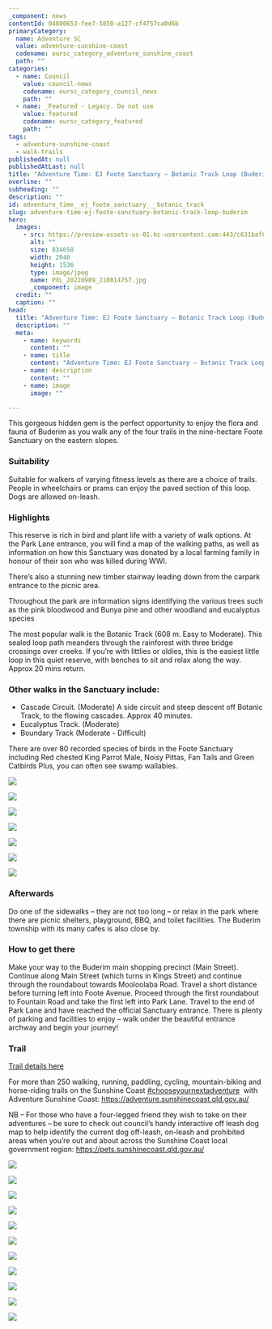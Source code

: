 ```yaml
---
_component: news
contentId: 04880653-fee7-5850-a127-cf4757ca0d6b
primaryCategory:
  name: Adventure SC
  value: adventure-sunshine-coast
  codename: oursc_category_adventure_sunshine_coast
  path: ""
categories:
  - name: Council
    value: council-news
    codename: oursc_category_council_news
    path: ""
  - name: _Featured - Legacy. Do not use
    value: featured
    codename: oursc_category_featured
    path: ""
tags:
  - adventure-sunshine-coast
  - walk-trails
publishedAt: null
publishedAtLast: null
title: "Adventure Time: EJ Foote Sanctuary – Botanic Track Loop (Buderim)"
overline: ""
subheading: ""
description: ""
id: adventure_time__ej_foote_sanctuary___botanic_track
slug: adventure-time-ej-foote-sanctuary-botanic-track-loop-buderim
hero:
  images:
    - src: https://preview-assets-us-01.kc-usercontent.com:443/c631baf8-1b46-001f-580c-d0001b68b4a8/2d63fe4a-45ca-41d1-a544-b571c444ef0f/PXL_20220909_210014757.jpg
      alt: ""
      size: 834658
      width: 2040
      height: 1536
      type: image/jpeg
      name: PXL_20220909_210014757.jpg
      _component: image
  credit: ""
  caption: ""
head:
  title: "Adventure Time: EJ Foote Sanctuary – Botanic Track Loop (Buderim)"
  description: ""
  meta:
    - name: keywords
      content: ""
    - name: title
      content: "Adventure Time: EJ Foote Sanctuary – Botanic Track Loop (Buderim)"
    - name: description
      content: ""
    - name: image
      image: ""

---
```

This gorgeous hidden gem is the perfect opportunity to enjoy the flora and fauna of Buderim as you walk any of the four trails in the nine-hectare Foote Sanctuary on the eastern slopes.

### Suitability

Suitable for walkers of varying fitness levels as there are a choice of trails. People in wheelchairs or prams can enjoy the paved section of this loop. Dogs are allowed on-leash.

### Highlights

This reserve is rich in bird and plant life with a variety of walk options. At the Park Lane entrance, you will find a map of the walking paths, as well as information on how this Sanctuary was donated by a local farming family in honour of their son who was killed during WWI.

There’s also a stunning new timber stairway leading down from the carpark entrance to the picnic area.

Throughout the park are information signs identifying the various trees such as the pink bloodwood and Bunya pine and other woodland and eucalyptus species

The most popular walk is the Botanic Track (608 m. Easy to Moderate). This sealed loop path meanders through the rainforest with three bridge crossings over creeks. If you’re with littlies or oldies, this is the easiest little loop in this quiet reserve, with benches to sit and relax along the way. Approx 20 mins return.

### Other walks in the Sanctuary include:

*   Cascade Circuit. (Moderate) A side circuit and steep descent off Botanic Track, to the flowing cascades. Approx 40 minutes.
*   Eucalyptus Track. (Moderate)
*   Boundary Track (Moderate - Difficult)

There are over 80 recorded species of birds in the Foote Sanctuary including Red chested King Parrot Male, Noisy Pittas, Fan Tails and Green Catbirds Plus, you can often see swamp wallabies.

![](https://preview-assets-us-01.kc-usercontent.com:443/c631baf8-1b46-001f-580c-d0001b68b4a8/584f8d77-68b1-4a9e-a97b-9c26319b37fe/PXL_20220909_205331027.MP_-1024x771.jpg)

![](https://preview-assets-us-01.kc-usercontent.com:443/c631baf8-1b46-001f-580c-d0001b68b4a8/a70bf0c7-2032-4141-9046-d9c6802ad125/PXL_20220909_210151767-771x1024.jpg)

![](https://preview-assets-us-01.kc-usercontent.com:443/c631baf8-1b46-001f-580c-d0001b68b4a8/fc033db8-8898-486a-b554-04f52baadd74/ZYB_xP4tthU8KUqbeHeZC3JiWc8S5FwEJQ6r4yxMkVk-2048x15362-2-1024x768.jpg)

![](https://preview-assets-us-01.kc-usercontent.com:443/c631baf8-1b46-001f-580c-d0001b68b4a8/f28930f3-f6ec-432b-b853-97bb2701a285/ZCAK2yXdvgQnRsUj41U4gofyiZHt0B7alxHX9ZGw7sE-1536x20482-2-768x1024.jpg)

![](https://preview-assets-us-01.kc-usercontent.com:443/c631baf8-1b46-001f-580c-d0001b68b4a8/ac35ada9-d0e0-4442-808f-9878b1fada13/PXL_20220909_2057508742-1024x771.jpg)

![](https://preview-assets-us-01.kc-usercontent.com:443/c631baf8-1b46-001f-580c-d0001b68b4a8/211ff6bc-2fcd-401d-9b75-0ee1160d8907/PXL_20220909_2052183942-1024x824.jpg)

![](https://preview-assets-us-01.kc-usercontent.com:443/c631baf8-1b46-001f-580c-d0001b68b4a8/a6b63562-d582-414c-b28a-28c221bce4a6/PXL_20220909_210414031-1024x771.jpg)

### Afterwards

Do one of the sidewalks – they are not too long – or relax in the park where there are picnic shelters, playground, BBQ, and toilet facilities. The Buderim township with its many cafes is also close by.

### How to get there

Make your way to the Buderim main shopping precinct (Main Street). Continue along Main Street (which turns in Kings Street) and continue through the roundabout towards Mooloolaba Road. Travel a short distance before turning left into Foote Avenue. Proceed through the first roundabout to Fountain Road and take the first left into Park Lane. Travel to the end of Park Lane and have reached the official Sanctuary entrance. There is plenty of parking and facilities to enjoy – walk under the beautiful entrance archway and begin your journey!

### Trail

[Trail details here](https://bit.ly/3MGDdrA)


For more than 250 walking, running, paddling, cycling, mountain-biking and horse-riding trails on the Sunshine Coast [#chooseyournextadventure](https://www.facebook.com/hashtag/chooseyournextadventure?__eep__=6&__cft__%5b0%5d=AZVVFwK6vnaJF3hpoIUbXMc3hviYQYyVkeBIn2yfRx4tWGxSvKC3OoW47vQPJRLpJPOVD5jxDcVIO3hl40TZxRm94w0_l1arGpZ1QcVzvk6bi4JkpH9_PTnp_QMSKQYlqigHHV2TUcUh10URKDWwKbGiXh0lyF81B5ebGStYdHa4V_bAYYmqxRDZ0U5jYtVi4nQ&__tn__=*NK-R)
 with Adventure Sunshine Coast: <https://adventure.sunshinecoast.qld.gov.au/>


NB – For those who have a four-legged friend they wish to take on their adventures – be sure to check out council’s handy interactive off leash dog map to help identify the current dog off-leash, on-leash and prohibited areas when you’re out and about across the Sunshine Coast local government region: <https://pets.sunshinecoast.qld.gov.au/>


![](https://preview-assets-us-01.kc-usercontent.com:443/c631baf8-1b46-001f-580c-d0001b68b4a8/ef98f5fa-75a2-485a-b159-8dde2ffeb3cf/PXL_20220909_205315853-771x1024.jpg)

![](https://preview-assets-us-01.kc-usercontent.com:443/c631baf8-1b46-001f-580c-d0001b68b4a8/3a6c936c-efd6-4bf6-a2d8-c948648681e8/PXL_20220909_2053575702-771x1024.jpg)

![](https://preview-assets-us-01.kc-usercontent.com:443/c631baf8-1b46-001f-580c-d0001b68b4a8/8de7b5e2-1e3b-4b32-a1f3-0cfc579cd0c6/18822_IMG_4567_edited-922x1024.jpg)

![](https://preview-assets-us-01.kc-usercontent.com:443/c631baf8-1b46-001f-580c-d0001b68b4a8/7eef64b0-9010-402a-aceb-e0b55ea1d88b/PXL_20220909_2058194142-1024x771.jpg)

![](https://preview-assets-us-01.kc-usercontent.com:443/c631baf8-1b46-001f-580c-d0001b68b4a8/418400b1-7094-4a1b-9171-91fc61f53a58/dxMCBnGJD2nqcZD7ahAo3jUfy30t2Wi173OH2ih-6ho-2048x1536-2-1024x768.jpg)

![](https://preview-assets-us-01.kc-usercontent.com:443/c631baf8-1b46-001f-580c-d0001b68b4a8/1bfd57de-f668-429a-9816-be9be8bd7a8a/PXL_20220909_210101471-1024x771.jpg)

![](https://preview-assets-us-01.kc-usercontent.com:443/c631baf8-1b46-001f-580c-d0001b68b4a8/47cf449f-0922-4a54-b9d0-c7882f7a502a/HlJGZu7l33nGMiJEae16G7CtN8Ha0M1Bqp8rrqOU_t0-1536x2048-2-768x1024.jpg)

![](https://preview-assets-us-01.kc-usercontent.com:443/c631baf8-1b46-001f-580c-d0001b68b4a8/4f9485d8-c3e3-4919-a502-75ef402dfea9/Capture-2-1024x814.png)

![](https://preview-assets-us-01.kc-usercontent.com:443/c631baf8-1b46-001f-580c-d0001b68b4a8/b81fa1ea-d066-4c35-a521-fe0de45daae8/v52p87O-VwM03FuCiNSZ8hY6T7pbszkNAT8ith2Wbmg-1536x20486-2-768x1024.jpg)

![](https://preview-assets-us-01.kc-usercontent.com:443/c631baf8-1b46-001f-580c-d0001b68b4a8/5db32e71-3b0e-45f4-8a63-a5c840964ca4/PXL_20220909_205935135-1024x771.jpg)

![](https://preview-assets-us-01.kc-usercontent.com:443/c631baf8-1b46-001f-580c-d0001b68b4a8/5848eda6-d78d-4f2b-983f-9ee96fefe248/XAFvlALCP8Rf23LwVrwbaxc81zt6TBD8ZuaBaelAKJ0-1536x20482-2-768x1024.jpg)
